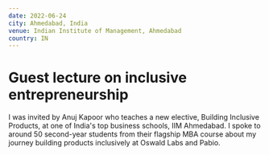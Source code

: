 ```yaml
---
date: 2022-06-24
city: Ahmedabad, India
venue: Indian Institute of Management, Ahmedabad
country: IN
---
```


# Guest lecture on inclusive entrepreneurship

I was invited by Anuj Kapoor who teaches a new elective, Building Inclusive Products, at one of India's top business schools, IIM Ahmedabad. I spoke to around 50 second-year students from their flagship MBA course about my journey building products inclusively at Oswald Labs and Pabio.
